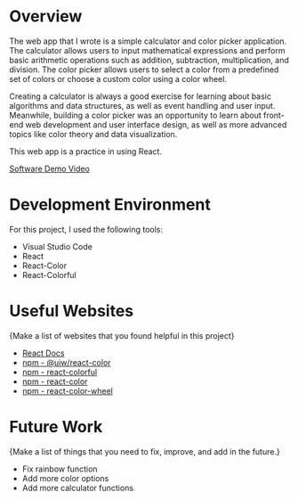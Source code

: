 # Overview

The web app that I wrote is a simple calculator and color picker application. The calculator allows users to input mathematical expressions and perform basic arithmetic operations such as addition, subtraction, multiplication, and division. The color picker allows users to select a color from a predefined set of colors or choose a custom color using a color wheel.

Creating a calculator is always a good exercise for learning about basic algorithms and data structures, as well as event handling and user input. Meanwhile, building a color picker was an opportunity to learn about front-end web development and user interface design, as well as more advanced topics like color theory and data visualization.

This web app is a practice in using React.

[Software Demo Video](http://youtube.link.goes.here)

# Development Environment

For this project, I used the following tools:
 - Visual Studio Code
 - React
 - React-Color
 - React-Colorful


# Useful Websites

{Make a list of websites that you found helpful in this project}
* [React Docs](https://beta.reactjs.org/learn/tutorial-tic-tac-toe#setup-for-the-tutorial)
* [npm - @uiw/react-color](https://www.npmjs.com/package/@uiw/react-color)
* [npm - react-colorful](https://www.npmjs.com/package/react-colorful)
* [npm - react-color](https://www.npmjs.com/package/react-color)
* [npm - react-color-wheel](https://www.npmjs.com/package/react-color-wheel)

# Future Work

{Make a list of things that you need to fix, improve, and add in the future.}
* Fix rainbow function
* Add more color options
* Add more calculator functions